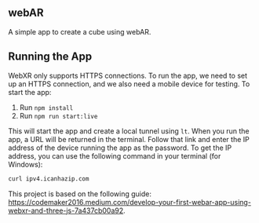 ## webAR
A simple app to create a cube using webAR.

## Running the App
WebXR only supports HTTPS connections. To run the app, we need to set up an HTTPS connection, and we also need a mobile device for testing. To start the app:

1. Run `npm install`
2. Run `npm run start:live`

This will start the app and create a local tunnel using `lt`. When you run the app, a URL will be returned in the terminal. Follow that link and enter the IP address of the device running the app as the password. To get the IP address, you can use the following command in your terminal (for Windows):

```bash
curl ipv4.icanhazip.com
```

This project is based on the following guide: https://codemaker2016.medium.com/develop-your-first-webar-app-using-webxr-and-three-js-7a437cb00a92.